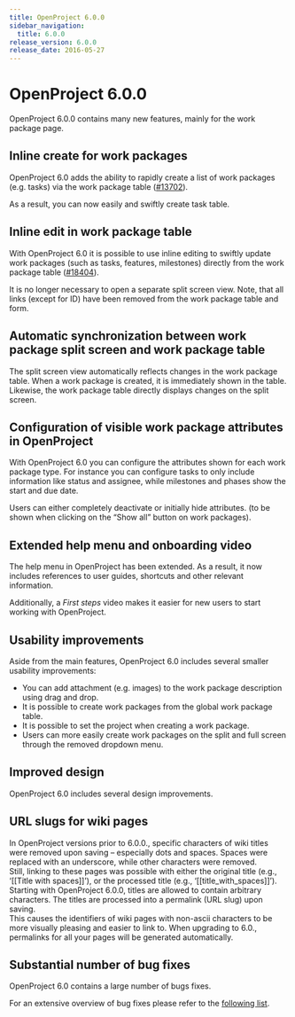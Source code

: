 ```yaml
---
title: OpenProject 6.0.0
sidebar_navigation:
  title: 6.0.0
release_version: 6.0.0
release_date: 2016-05-27
---
```


# OpenProject 6.0.0

OpenProject 6.0.0 contains many new features, mainly for the work
package page.

## Inline create for work packages

OpenProject 6.0 adds the ability to rapidly create a list of work packages (e.g. tasks) via the work package table ([#13702](https://community.openproject.org/wp/13702)).

As a result, you can now easily and swiftly create task table.



## Inline edit in work package table

With OpenProject 6.0 it is possible to use inline editing to swiftly update work packages (such as tasks, features, milestones) directly from
the work package table ([#18404](https://community.openproject.org/wp/18404)).

It is no longer necessary to open a separate split screen view. Note,
that all links (except for ID) have been removed from the work package
table and form.



## Automatic synchronization between work package split screen and work package table

The split screen view automatically reflects changes in the work package table.  When a work package is created, it is immediately shown in the
table. Likewise, the work package table directly displays changes on the
split screen.



## Configuration of visible work package attributes in OpenProject

With OpenProject 6.0 you can configure the attributes shown for each
work package type. For instance you can configure tasks to only include
information like status and assignee, while milestones and phases show
the start and due date.

Users can either completely deactivate or initially hide attributes. (to
be shown when clicking on the “Show all” button on work packages).



## Extended help menu and onboarding video

The help menu in OpenProject has been extended. As a result, it now
includes references to user guides, shortcuts and other relevant
information.

Additionally, a *First steps* video makes it easier for new users to
start working with OpenProject.



## Usability improvements

Aside from the main features, OpenProject 6.0 includes several smaller
usability improvements:

  - You can add attachment (e.g. images) to the work package description
    using drag and drop.
  - It is possible to create work packages from the global work package
    table.
  - It is possible to set the project when creating a work package.
  - Users can more easily create work packages on the split and full
    screen through the removed dropdown menu.

## Improved design

OpenProject 6.0 includes several design improvements.



## URL slugs for wiki pages

In OpenProject versions prior to 6.0.0., specific characters of wiki
titles were removed upon saving – especially dots and spaces. Spaces
were replaced with an underscore, while other characters were removed.  
Still, linking to these pages was possible with either the original
title (e.g., ‘\[\[Title with spaces\]\]’), or the processed title (e.g.,
‘\[\[title\_with\_spaces\]\]’).  
Starting with OpenProject 6.0.0, titles are allowed to contain arbitrary
characters. The titles are processed into a permalink (URL slug) upon
saving.  
This causes the identifiers of wiki pages with non-ascii characters to
be more visually pleasing and easier to link to. When upgrading to 6.0.,
permalinks for all your pages will be generated automatically.



## Substantial number of bug fixes

OpenProject 6.0 contains a large number of bugs fixes.

For an extensive overview of bug fixes please refer to the [following
list](https://community.openproject.org/projects/openproject/work_packages?query_props=%7B%22c%22:%5B%22id%22,%22type%22,%22status%22,%22subject%22,%22assigned_to%22%5D,%22t%22:%22parent:desc%22,%22f%22:%5B%7B%22n%22:%22fixed_version_id%22,%22o%22:%22%253D%22,%22t%22:%22list_optional%22,%22v%22:%22666%22%7D,%7B%22n%22:%22type_id%22,%22o%22:%22%253D%22,%22t%22:%22list_model%22,%22v%22:%221%22%7D,%7B%22n%22:%22subproject_id%22,%22o%22:%22*%22,%22t%22:%22list_subprojects%22%7D%5D,%22pa%22:1,%22pp%22:20%7D).

